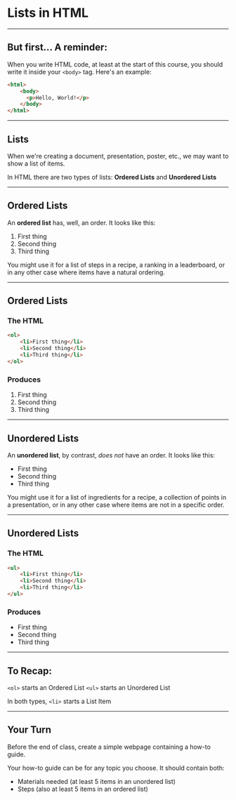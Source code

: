 # Lists in HTML

---

## But first... A reminder:
When you write HTML code, at least at the start of this course, you should write it inside your `<body>` tag. Here's an example:

```html
<html>
    <body>
      <p>Hello, World!</p>
    </body>
</html>
```

----

## Lists
When we're creating a document, presentation, poster, etc., we may want to show a list of items. 

In HTML there are two types of lists: **Ordered Lists** and **Unordered Lists**

---

## Ordered Lists
An **ordered list** has, well, an order. It looks like this:

1. First thing
2. Second thing
3. Third thing

You might use it for a list of steps in a recipe, a ranking in a leaderboard, or in any other case where items have a natural ordering.

---

## Ordered Lists
### The HTML
```html
<ol>
    <li>First thing</li>
    <li>Second thing</li>
    <li>Third thing</li>
</ol>
```
### Produces
1. First thing
2. Second thing
3. Third thing

---

## Unordered Lists
An **unordered list**, by contrast, *does not* have an order. It looks like this:

* First thing
* Second thing
* Third thing

You might use it for a list of ingredients for a recipe, a collection of points in a presentation, or in any other case where items are not in a specific order.

---

## Unordered Lists
### The HTML
```html
<ul>
    <li>First thing</li>
    <li>Second thing</li>
    <li>Third thing</li>
</ul>
```
### Produces
* First thing
* Second thing
* Third thing

----

## To Recap:
`<ol>` starts an Ordered List
`<ul>` starts an Unordered List

In both types, `<li>` starts a List Item

----

## Your Turn
Before the end of class, create a simple webpage containing a how-to guide.

Your how-to guide can be for any topic you choose. It should contain both:
* Materials needed (at least 5 items in an unordered list)
* Steps (also at least 5 items in an ordered list)